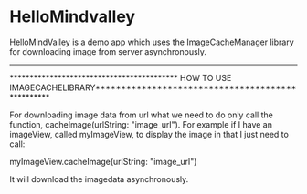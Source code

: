 # HelloMindvalley
HelloMindValley is a demo app which uses the ImageCacheManager library for downloading image from server asynchronously.

------------------------------------------------------------------------------------------------------------------------
****************************************** HOW TO USE IMAGECACHELIBRARY*************************************************

For downloading image data from url what we need to do only call the function, cacheImage(urlString: "image_url"). 
For example if I have an imageView, called myImageView, to display the image in that I just need to call:

myImageView.cacheImage(urlString: "image_url")

It will download the imagedata asynchronously.


